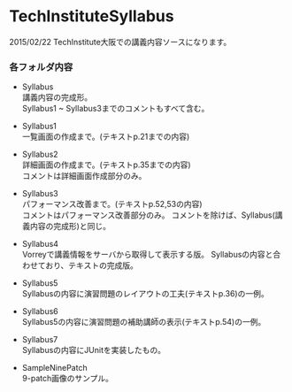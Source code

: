 # TechInstituteSyllabus
2015/02/22 TechInstitute大阪での講義内容ソースになります。

### 各フォルダ内容
* Syllabus  
講義内容の完成形。  
Syllabus1 ~ Syllabus3までのコメントもすべて含む。

* Syllabus1  
一覧画面の作成まで。(テキストp.21までの内容)

* Syllabus2  
詳細画面の作成まで。(テキストp.35までの内容)  
コメントは詳細画面作成部分のみ。

* Syllabus3  
パフォーマンス改善まで。(テキストp.52,53の内容)  
コメントはパフォーマンス改善部分のみ。
コメントを除けば、Syllabus(講義内容の完成形)と同じ。

* Syllabus4  
Vorreyで講義情報をサーバから取得して表示する版。
Syllabusの内容と合わせており、テキストの完成版。

* Syllabus5  
Syllabusの内容に演習問題のレイアウトの工夫(テキストp.36)の一例。

* Syllabus6  
Syllabus5の内容に演習問題の補助講師の表示(テキストp.54)の一例。

* Syllabus7  
Syllabusの内容にJUnitを実装したもの。

* SampleNinePatch  
9-patch画像のサンプル。
